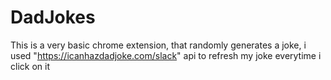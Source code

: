 # DadJokes
This is a very basic chrome extension, that randomly generates a joke, i used "https://icanhazdadjoke.com/slack" api to refresh my joke everytime i click on it
